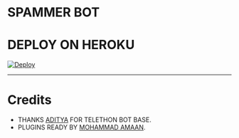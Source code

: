 # SPAMMER BOT

# DEPLOY ON HEROKU
[![Deploy](https://www.herokucdn.com/deploy/button.svg)](https://heroku.com/deploy?template=https://github.com/Javes786/SPAMMERBOT)

-------------------------------------------------

# Credits
- THANKS [ADITYA](https://t.me/xditya) FOR TELETHON BOT BASE.
- PLUGINS READY BY [MOHAMMAD AMAAN](https://t.me/criminal786).

